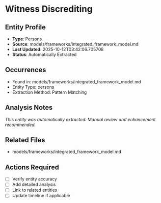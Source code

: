 # Witness Discrediting

## Entity Profile
- **Type**: Persons
- **Source**: models/frameworks/integrated_framework_model.md
- **Last Updated**: 2025-10-12T03:42:06.705708
- **Status**: Automatically Extracted

## Occurrences
- Found in: models/frameworks/integrated_framework_model.md
- Entity Type: persons
- Extraction Method: Pattern Matching

## Analysis Notes
*This entity was automatically extracted. Manual review and enhancement recommended.*

## Related Files
- models/frameworks/integrated_framework_model.md

## Actions Required
- [ ] Verify entity accuracy
- [ ] Add detailed analysis
- [ ] Link to related entities
- [ ] Update timeline if applicable

